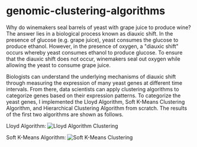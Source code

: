 # genomic-clustering-algorithms
Why do winemakers seal barrels of yeast with grape juice to produce wine? The answer lies in a biological process known as diauxic shift. In the presence of glucose (e.g. grape juice), yeast consumes the glucose to produce ethanol. However, in the presence of oxygen, a "diauxic shift" occurs whereby yeast consumes ethanol to produce glucose. To ensure that the diauxic shift does not occur, winemakers seal out oxygen while allowing the yeast to consume grape juice. 

Biologists can understand the underlying mechanisms of diauxic shift through measuring the expression of many yeast genes at different time intervals. From there, data scientists can apply clustering algorithms to categorize genes based on their expression patterns. To categorize the yeast genes, I implemented the Lloyd Algorithm, Soft K-Means Clustering Algorithm, and Hierarchical Clustering Algorithm from scratch. The results of the first two algorithms are shown as follows. 

Lloyd Algorithm: 
![Lloyd Algorithm Clustering]('lloyd.png')

Soft K-Means Algorithm: 
![Soft K-Means Clustering]('softkmeans.png')

